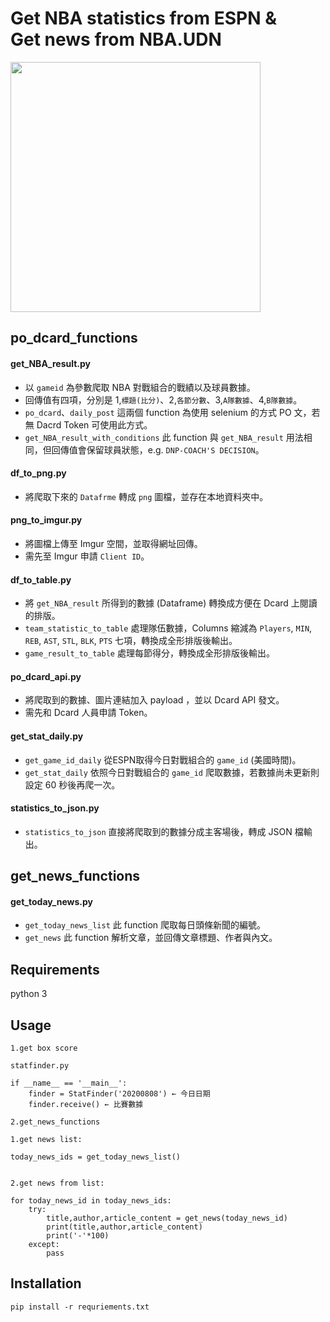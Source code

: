 # Get NBA statistics from ESPN & <br/>Get news from NBA.UDN

<img src="https://cdn-images-1.medium.com/max/1000/1*-CPJlm2ql46-_COlSjBx3w.png" width="400">

## po_dcard_functions
#### get_NBA_result.py
* 以 `gameid` 為參數爬取 NBA 對戰組合的戰績以及球員數據。
* 回傳值有四項，分別是 1,`標題(比分)`、2,`各節分數`、3,`A隊數據`、4,`B隊數據`。
* `po_dcard`、`daily_post` 這兩個 function 為使用 selenium 的方式 PO 文，若無 Dacrd Token 可使用此方式。
* `get_NBA_result_with_conditions` 此 function 與 `get_NBA_result` 用法相同，但回傳值會保留球員狀態，e.g. `DNP-COACH'S DECISION`。 
#### df_to_png.py
* 將爬取下來的 `Datafrme` 轉成 `png` 圖檔，並存在本地資料夾中。

#### png_to_imgur.py
* 將圖檔上傳至 Imgur 空間，並取得網址回傳。
* 需先至 Imgur 申請 `Client ID`。

#### df_to_table.py
* 將 `get_NBA_result` 所得到的數據 (Dataframe) 轉換成方便在 Dcard 上閱讀的排版。
* `team_statistic_to_table` 處理隊伍數據，Columns 縮減為 `Players`, `MIN`, `REB`, `AST`, `STL`, `BLK`, `PTS` 七項，轉換成全形排版後輸出。
* `game_result_to_table` 處理每節得分，轉換成全形排版後輸出。

#### po_dcard_api.py
* 將爬取到的數據、圖片連結加入 payload ，並以 Dcard API 發文。
* 需先和 Dcard 人員申請 Token。

#### get_stat_daily.py
* `get_game_id_daily` 從ESPN取得今日對戰組合的 `game_id` (美國時間)。
* `get_stat_daily` 依照今日對戰組合的 `game_id` 爬取數據，若數據尚未更新則設定 60 秒後再爬一次。

#### statistics_to_json.py
* `statistics_to_json` 直接將爬取到的數據分成主客場後，轉成 JSON 檔輸出。

## get_news_functions
#### get_today_news.py
* `get_today_news_list` 此 function 爬取每日頭條新聞的編號。
* `get_news` 此 function 解析文章，並回傳文章標題、作者與內文。

## Requirements
python 3

## Usage
`1.get box score`

```
statfinder.py

if __name__ == '__main__':
    finder = StatFinder('20200808') ← 今日日期
    finder.receive() ← 比賽數據

```

`2.get_news_functions`

```
1.get news list:

today_news_ids = get_today_news_list()


2.get news from list:

for today_news_id in today_news_ids:
    try:
        title,author,article_content = get_news(today_news_id)
        print(title,author,article_content)
        print('-'*100)
    except:
        pass

```
## Installation
`pip install -r requriements.txt`

